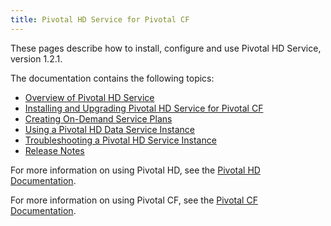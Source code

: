 ```yaml
---
title: Pivotal HD Service for Pivotal CF
---
```


These pages describe how to install, configure and use Pivotal HD Service, version 1.2.1.

The documentation contains the following topics:

* [Overview of Pivotal HD Service](overview.html)
* [Installing and Upgrading Pivotal HD Service for Pivotal CF](installation.html)
* [Creating On-Demand Service Plans](service_plans.html)
* [Using a Pivotal HD Data Service Instance](data_service.html)
* [Troubleshooting a Pivotal HD Service Instance](troubleshooting.html)
* [Release Notes](relnotes.html)

For more information on using Pivotal HD, see the 
[Pivotal HD Documentation](http://pivotalhd.docs.pivotal.io/doc/1100/index.html).

For more information on using Pivotal CF, see the 
[Pivotal CF Documentation](http://docs.gopivotal.com/pivotalcf/index.html).


